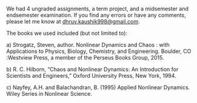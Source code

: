 We had 4 ungraded assignments, a term project, and a midsemester and endsemester examination. If you find any errors or have any comments, please let me know at dhruv.kaushik998@gmail.com.

The books we used included (but not limited to):

a) Strogatz, Steven, author. Nonlinear Dynamics and Chaos : with Applications to Physics, Biology, Chemistry, and Engineering. Boulder, CO :Westview Press, a member of the Perseus Books Group, 2015.

b) R. C. Hilborn, “Chaos and Nonlinear Dynamics: An Introduction for Scientists and Engineers,” Oxford University Press, New York, 1994.

c) Nayfey, A.H. and Balachandran, B. (1995) Applied Nonlinear Dynamics. Wiley Series in Nonlinear Science.
